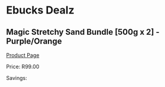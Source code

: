 
# Ebucks Dealz
## Magic Stretchy Sand Bundle [500g x 2] - Purple/Orange
[Product Page](https://www.ebucks.com/web/shop/productSelected.do?prodId=985810151&catId=1158500262)

Price: R99.00

Savings: 


	